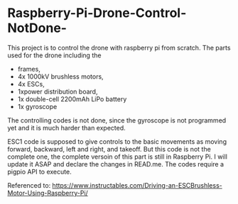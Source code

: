 # Raspberry-Pi-Drone-Control-NotDone-
This project is to control the drone with raspberry pi from scratch. The parts used for the drone including the 
  - frames, 
  - 4x 1000kV brushless motors, 
  - 4x ESCs, 
  - 1xpower distribution board, 
  - 1x double-cell 2200mAh LiPo battery
  - 1x gyroscope
  
 The controlling codes is not done, since the gyroscope is not programmed yet and it is much harder than expected.
 
 
 ESC1 code is supposed to give controls to the basic movements as moving forward, backward, left and right, and takeoff.
 But this code is not the complete one, the complete versoin of this part is still in Raspberry Pi. I will update it ASAP and declare the changes in READ.me.
 The codes require a pigpio API to execute. 
 
 Referenced to:
 https://www.instructables.com/Driving-an-ESCBrushless-Motor-Using-Raspberry-Pi/

